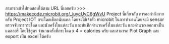 
 สามารถเข้าไปทดสอบได้ตาม URL นี่เลยครับ >>> https://makecode.microbit.org/_iuycUyC6gWvU
          Project นี้เกี่ยวกับ การออกำลังกายครับ
Project IOT กระโดดเชือกนับแคล โดยจะใช่เจ้าตัว microbit ในการทำงานโดยจะมี sensor ตรวจจับการกระโดด และนับครั้งในแต่ละวัน
และบันทึกจำนวนครั้งในแต่ละวัน และคำนวณออกมาเป็นแคลลอรี่ โดยใช้สูตร จำนวนครั้งที่กระโดด x 4 = calories  ครับ
และสามารถ Plot Graph และ export เป็น excel ได้ครับ


